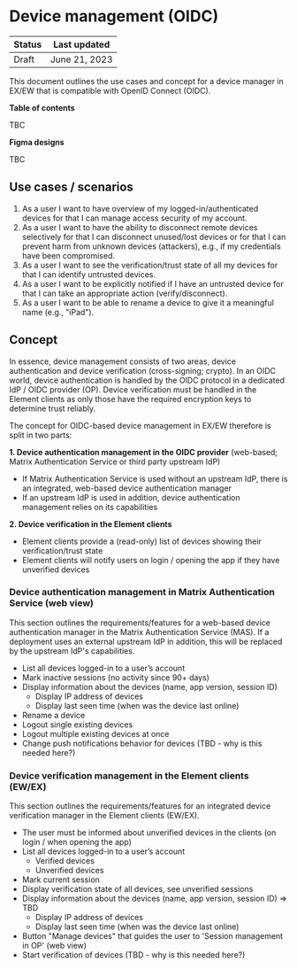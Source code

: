 # Device management (OIDC)

| Status | Last updated |
|--|--|
| Draft | June 21, 2023 |

This document outlines the use cases and concept for a device manager in EX/EW that is compatible with OpenID Connect (OIDC).

**Table of contents**

TBC

**Figma designs**

TBC

## Use cases / scenarios

1. As a user I want to have overview of my logged-in/authenticated devices for that I can manage access security of my account.
2. As a user I want to have the ability to disconnect remote devices selectively for that I can disconnect unused/lost devices or for that I can prevent harm from unknown devices (attackers), e.g., if my credentials have been compromised.
3. As a user I want to see the verification/trust state of all my devices for that I can identify untrusted devices. 
4. As a user I want to be explicitly notified if I have an untrusted device for that I can take an appropriate action (verify/disconnect).
5. As a user I want to be able to rename a device to give it a meaningful name (e.g., "iPad").

## Concept

In essence, device management consists of two areas, device authentication and device verification (cross-signing; crypto). In an OIDC world, device authentication is handled by the OIDC protocol in a dedicated IdP / OIDC provider (OP). Device verification must be handled in the Element clients as only those have the required encryption keys to determine trust reliably.

The concept for OIDC-based device management in EX/EW therefore is split in two parts:

**1. Device authentication management in the OIDC provider** (web-based; Matrix Authentication Service or third party upstream IdP)
  - If Matrix Authentication Service is used without an upstream IdP, there is an integrated, web-based device authentication manager
  - If an upstream IdP is used in addition, device authentication management relies on its capabilities

**2. Device verification in the Element clients**
  - Element clients provide a (read-only) list of devices showing their verification/trust state
  - Element clients will notify users on login / opening the app if they have unverified devices

### Device authentication management in Matrix Authentication Service (web view)

This section outlines the requirements/features for a web-based device authentication manager in the Matrix Authentication Service (MAS). If a deployment uses an external upstream IdP in addition, this will be replaced by the upstream IdP's capabilities.

- List all devices logged-in to a user’s account
- Mark inactive sessions (no activity since 90+ days)
- Display information about the devices (name, app version, session ID)
	- Display IP address of devices
	- Display last seen time (when was the device last online)
- Rename a device
- Logout single existing devices
- Logout multiple existing devices at once
- Change push notifications behavior for devices (TBD - why is this needed here?)

### Device verification management in the Element clients (EW/EX)

This section outlines the requirements/features for an integrated device verification manager in the Element clients (EW/EX). 

- The user must be informed about unverified devices in the clients  (on login / when opening the app)
- List all devices logged-in to a user’s account
	- Verified devices
	- Unverified devices
- Mark current session
- Display verification state of all devices, see unverified sessions
- Display information about the devices (name, app version, session ID) => TBD
	- Display IP address of devices
	- Display last seen time (when was the device last online)
- Button "Manage devices" that guides the user to 'Session management in OP' (web view)
- Start verification of devices (TBD - why is this needed here?)
